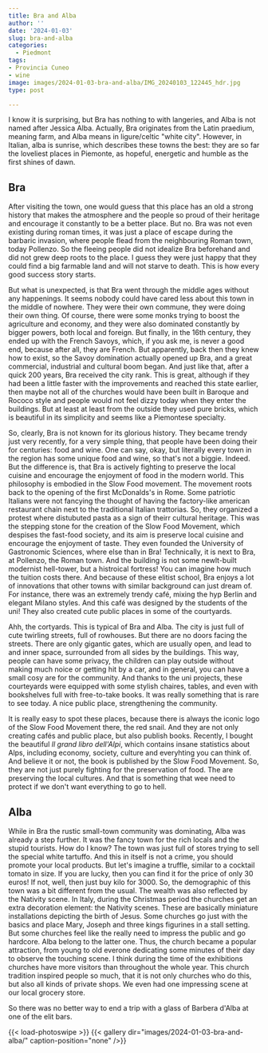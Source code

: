 ```yaml
---
title: Bra and Alba
author: ''
date: '2024-01-03'
slug: bra-and-alba
categories:
  - Piedmont
tags:
- Provincia Cuneo
- wine
image: images/2024-01-03-bra-and-alba/IMG_20240103_122445_hdr.jpg
type: post

---
```


I know it is surprising, but Bra has nothing to with langeries, and Alba is not named after Jessica Alba. Actually, Bra originates from the Latin praedium, meaning farm, and Alba means in ligure/celtic "white city". However, in Italian, alba is sunrise, which describes these towns the best: they are so far the loveliest places in Piemonte, as hopeful, energetic and humble as the first shines of dawn.

## Bra

After visiting the town, one would guess that this place has an old a strong history that makes the atmosphere and the people so proud of their heritage and encourage it constantly to be a better place. But no. Bra was not even existing during roman times, it was just a place of escape during the barbaric invasion, where people flead from the neighbouring Roman town, today Pollenzo. So the fleeing people did not idealize Bra beforehand and did not grew deep roots to the place. I guess they were just happy that they could find a big farmable land and will not starve to death. This is how every good success story starts.

But what is unexpected, is that Bra went through the middle ages without any happenings. It seems nobody could have cared less about this town in the middle of nowhere. They were their own commune, they were doing their own thing. Of course, there were some monks trying to boost the agriculture and economy, and they were also dominated constantly by bigger powers, both local and foreign. But finally, in the 16th century, they ended up with the French Savoys, which, if you ask me, is never a good end, because after all, they are French. But apparently, back then they knew how to exist, so the Savoy domination actually opened up Bra, and a great commercial, industrial and cultural boom began. And just like that, after a quick 200 years, Bra received the city rank. This is great, although if they had been a little faster with the improvements and reached this state earlier, then maybe not all of the churches would have been built in Baroque and Rococo style and people would not feel dizzy today when they enter the buildings. But at least at least from the outside they used pure bricks, which is beautiful in its simplicity and seems like a Piemontese specialty.

So, clearly, Bra is not known for its glorious history. They became trendy just very recently, for a very simple thing, that people have been doing their for centuries: food and wine. One can say, okay, but literally every town in the region has some unique food and wine, so that's not a biggie. Indeed. But the difference is, that Bra is actively fighting to preserve the local cuisine and encourage the enjoyment of food in the modern world. This philosophy is embodied in the Slow Food movement. The movement roots back to the opening of the first McDonalds's in Rome. Some patriotic Italians were not fancying the thought of having the factory-like american restaurant chain next to the traditional Italian trattorias. So, they organized a protest where distubuted pasta as a sign of theirr cultural heritage. This was the stepping stone for the creation of the Slow Food Movement, which despises the fast-food society, and its aim is preserve local cuisine and encourage the enjoyment of taste. They even founded the University of Gastronomic Sciences, where else than in Bra! Technically, it is next to Bra, at Pollenzo, the Roman town. And the building is not some newlt-built modernist hell-tower, but a histroical fortress! You can imagine how much the tuition costs there. And because of these elitist school, Bra enjoys a lot of innovations that other towns with similar background can just dream of. For instance, there was an extremely trendy café, mixing the hyp Berlin and elegant Milano styles. And this café was designed by the students of the uni! They also created cute public places in some of the courtyards. 

Ahh, the cortyards. This is typical of Bra and Alba. The city is just full of cute twirling streets, full of rowhouses. But there are no doors facing the streets. There are only gigantic gates, which are usually open, and lead to and inner space, surrounded from all sides by the buildings. This way, people can have some privacy, the children can play outside without making much noice or getting hit by a car, and in general, you can have a small cosy are for the community. And thanks to the uni projects, these courteyards were equipped with some stylish chaires, tables, and even with bookshelves full with free-to-take books. It was really something that is rare to see today. A nice public place, strengthening the community. 

It is really easy to spot these places, because there is always the iconic logo of the Slow Food Movement there, the red snail. And they are not only creating cafés and public place, but also publish books. Recently, I bought the beautiful *Il grand libro dell'Alpi*, which contains insane statistics about Alps, including economy, society, culture and everyhting you can think of. And believe it or not, the book is published by the Slow Food Movement. So, they are not just purely fighting for the preservation of food. The are preserving the local cultures. And that is something that wee need to protect if we don't want everything to go to hell. 



## Alba

While in Bra the rustic small-town community was dominating, Alba was already a step further. It was the fancy town for the rich locals and the stupid tourists. How do I know? The town was just full of stores trying to sell the special white tartuffo. And this in itself is not a crime, you should promote your local products. But let's imagine a truffle, similar to a cocktail tomato in size. If you are lucky, then you can find it for the price of only 30 euros! If not, well, then just buy kilo for 3000. So, the demographic of this town was a bit different from the usual. The wealth was also reflected by the Nativity scene. In Italy, during the Christmas period the churches get an extra decoration element: the Nativity scenes. These are basically miniature installations depicting the birth of Jesus. Some churches go just with the basics and place Mary, Joseph and three kings figurines in a stall setting. But some churches feel like the really need to impress the public and go hardcore. Alba belong to the latter one. Thus, the church became a popular attraction, from young to old everone dedicating some minutes of their day to observe the touching scene. I think during the time of the exhibitions churches have more visitors than throughout the whole year. This church tradition inspired people so much, that it is not only churches who do this, but also all kinds of private shops. We even had one impressing scene at our local grocery store. 

So there was no better way to end a trip with a glass of Barbera d'Alba at one of the elit bars.

{{< load-photoswipe >}}
{{< gallery dir="images/2024-01-03-bra-and-alba/" caption-position="none" />}}

